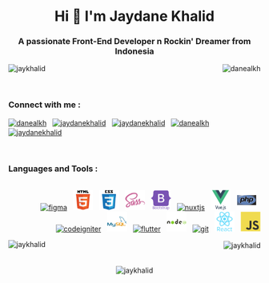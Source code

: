 <h1 align="center">Hi 👋 I'm Jaydane Khalid </h1>
<h3 align="center">A passionate Front-End Developer n Rockin' Dreamer from Indonesia</h3>

<span align="left"> <img src="https://komarev.com/ghpvc/?username=jaykhalid&label=Profile%20views&color=0e75b6&style=flat" alt="jaykhalid" /><a href="https://twitter.com/danealkh" target="blank"><img src="https://img.shields.io/twitter/follow/danealkh?logo=twitter&style=for-the-badge" alt="danealkh" align="right" /></a></span>

<br>
<h3 align="left">Connect with me : </h3>
<p align="left">
<a href="https://twitter.com/danealkh" target="blank"><img align="center" src="https://raw.githubusercontent.com/rahuldkjain/github-profile-readme-generator/master/src/images/icons/Social/twitter.svg" alt="danealkh" height="30" width="40" /></a> &nbsp;
<a href="https://www.hackerrank.com/jaydanekhalid" target="blank"><img align="center" src="https://raw.githubusercontent.com/rahuldkjain/github-profile-readme-generator/master/src/images/icons/Social/hackerrank.svg" alt="jaydanekhalid" height="30" width="40" /></a> &nbsp;
<a href="https://linkedin.com/in/jaydanekhalid" target="blank"><img align="center" src="https://raw.githubusercontent.com/rahuldkjain/github-profile-readme-generator/master/src/images/icons/Social/linked-in-alt.svg" alt="jaydanekhalid" height="30" width="40" /></a> &nbsp;
<a href="https://instagram.com/danealkh" target="blank"><img align="center" src="https://raw.githubusercontent.com/rahuldkjain/github-profile-readme-generator/master/src/images/icons/Social/instagram.svg" alt="danealkh" height="30" width="40" /></a> &nbsp;
<a href="https://fb.com/jaydanekhalid" target="blank"><img align="center" src="https://raw.githubusercontent.com/rahuldkjain/github-profile-readme-generator/master/src/images/icons/Social/facebook.svg" alt="jaydanekhalid" height="30" width="40" /></a> 
</p>
<br> 
<h3 align="left">Languages and Tools : </h3>
<p align="right"> 
<a href="https://www.figma.com/" target="_blank" rel="noreferrer"> <br> <img src="https://www.vectorlogo.zone/logos/figma/figma-icon.svg" alt="figma" width="40" height="40"/></a> &nbsp; <a href="https://www.w3.org/html/" target="_blank" rel="noreferrer"> <img src="https://raw.githubusercontent.com/devicons/devicon/master/icons/html5/html5-original-wordmark.svg" alt="html5" width="40" height="40"/></a> &nbsp; <a href="https://www.w3schools.com/css/" target="_blank" rel="noreferrer"><img src="https://raw.githubusercontent.com/devicons/devicon/master/icons/css3/css3-original-wordmark.svg" alt="css3" width="40" height="40"/></a> &nbsp; <a href="https://sass-lang.com" target="_blank" rel="noreferrer"> <img src="https://raw.githubusercontent.com/devicons/devicon/master/icons/sass/sass-original.svg" alt="sass" width="40" height="40"/></a> &nbsp; <a href="https://getbootstrap.com" target="_blank" rel="noreferrer"> <img src="https://raw.githubusercontent.com/devicons/devicon/master/icons/bootstrap/bootstrap-plain-wordmark.svg" alt="bootstrap" width="40" height="40"/></a> &nbsp; 
  <a href="https://nuxtjs.org/" target="_blank" rel="noreferrer"> <img src="https://www.vectorlogo.zone/logos/nuxtjs/nuxtjs-icon.svg" alt="nuxtjs" width="40" height="40"/></a> &nbsp; <a href="https://vuejs.org/" target="_blank" rel="noreferrer"><img src="https://raw.githubusercontent.com/devicons/devicon/master/icons/vuejs/vuejs-original-wordmark.svg" alt="vuejs" width="40" height="40"/></a> &nbsp; <a href="https://www.php.net" target="_blank" rel="noreferrer"><img src="https://raw.githubusercontent.com/devicons/devicon/master/icons/php/php-original.svg" alt="php" width="40" height="40"/></a> &nbsp;  <a href="https://codeigniter.com" target="_blank" rel="noreferrer"> <img src="https://cdn.worldvectorlogo.com/logos/codeigniter.svg" alt="codeigniter" width="40" height="40"/></a> &nbsp; <a href="https://www.mysql.com/" target="_blank" rel="noreferrer"> <img src="https://raw.githubusercontent.com/devicons/devicon/master/icons/mysql/mysql-original-wordmark.svg" alt="mysql" width="40" height="40"/></a> &nbsp; <a href="https://flutter.dev" target="_blank" rel="noreferrer"> <img src="https://www.vectorlogo.zone/logos/flutterio/flutterio-icon.svg" alt="flutter" width="40" height="40"/></a> &nbsp; <a href="https://nodejs.org" target="_blank" rel="noreferrer"> <img src="https://raw.githubusercontent.com/devicons/devicon/master/icons/nodejs/nodejs-original-wordmark.svg" alt="nodejs" width="40" height="40"/></a> &nbsp; <a href="https://git-scm.com/" target="_blank" rel="noreferrer"> <img src="https://www.vectorlogo.zone/logos/git-scm/git-scm-icon.svg" alt="git" width="40" height="40"/></a> &nbsp; <a href="https://reactjs.org/" target="_blank" rel="noreferrer"><img src="https://raw.githubusercontent.com/devicons/devicon/master/icons/react/react-original-wordmark.svg" alt="react" width="40" height="40"/></a> &nbsp; <a href="https://developer.mozilla.org/en-US/docs/Web/JavaScript" target="_blank" rel="noreferrer"><img src="https://raw.githubusercontent.com/devicons/devicon/master/icons/javascript/javascript-original.svg" alt="javascript" width="40" height="40"/></a> 
</p>

<p align="left"><img align="left" src="https://github-readme-stats.vercel.app/api/top-langs?username=jaykhalid&show_icons=true&locale=en&layout=compact" alt="jaykhalid" /></p>

<p align="right">&nbsp;<img align="center" src="https://github-readme-stats.vercel.app/api?username=jaykhalid&show_icons=true&locale=en" alt="jaykhalid" /></p>
<br>
<div align="center"><img align="center" src="https://github-readme-streak-stats.herokuapp.com/?user=jaykhalid&" alt="jaykhalid" /></div>



<!-- - 👋 Hi, I’m @JayKhalid
- 👀 I’m interested in Programming & Automation
- 🌱 I’m currently learning Mobile Development using Flutter
- 💞️ I’m looking to collaborate on learning and build some utilize project for peoples
- 📫 How to reach me? you can go to my LinkedIn : https://www.linkedin.com/in/jaydane-khalid-a069791b2 or DM me on my Instagram @danealkh for discussing about future project.

<!---
Jaykhalid/Jaykhalid is a ✨ special ✨ repository because its `README.md` (this file) appears on your GitHub profile.
You can click the Preview link to take a look at your changes.
--->
